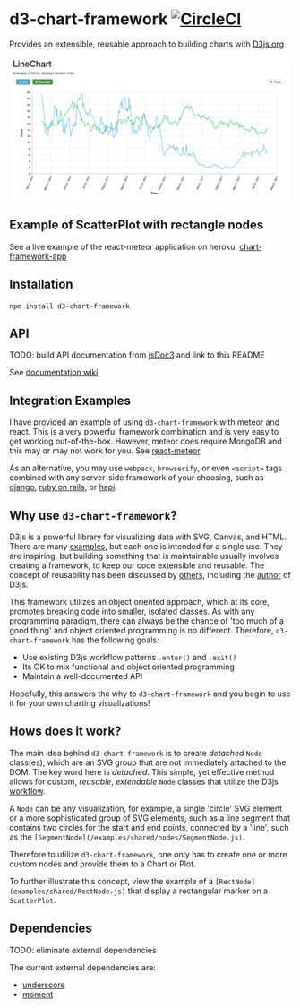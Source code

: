# d3-chart-framework [![CircleCI](https://circleci.com/gh/dan-nyanko/d3-chart-framework.svg?style=svg)](https://circleci.com/gh/dan-nyanko/d3-chart-framework)
Provides an extensible, reusable approach to building charts with [D3js.org](https://d3js.org/)


![Line Chart Screenshot](examples/screenshots/LineChart.png)


## Example of ScatterPlot with rectangle nodes

See a live example of the react-meteor application on heroku:
[chart-framework-app](https://chart-framework-app.herokuapp.com/)


## Installation
```
npm install d3-chart-framework
```


## API
TODO: build API documentation from [jsDoc3](https://github.com/jsdoc3/jsdoc) and link to this README

See [documentation wiki](wiki/)


## Integration Examples
I have provided an example of using `d3-chart-framework` with meteor and react. This is a very powerful framework combination and is very easy to get working out-of-the-box. However, meteor does require MongoDB and this may or may not work for you. See [react-meteor](examples/react-meteor/README.md)

As an alternative, you may use `webpack`, `browserify`, or even `<script>` tags combined with any server-side framework of your choosing, such as [django](https://www.djangoproject.com/), [ruby on rails](http://rubyonrails.org/), or [hapi](https://hapijs.com/).


## Why use `d3-chart-framework`?
D3js is a powerful library for visualizing data with SVG, Canvas, and HTML. There are many [examples](http://bl.ocks.org/mbostock), but each one is intended for a single use. They are inspiring, but building something that is maintainable usually involves creating a framework, to keep our code extensible and reusable. The concept of reusability has been discussed by [others](https://bocoup.com/weblog/reusability-with-d3), including the [author](https://bost.ocks.org/mike/chart/) of D3js.

This framework utilizes an object oriented approach, which at its core, promotes breaking code into smaller, isolated classes. As with any programming paradigm, there can always be the chance of 'too much of a good thing' and object oriented programming is no different. Therefore, `d3-chart-framework` has the following goals:

  - Use existing D3js workflow patterns `.enter()` and `.exit()`
  - Its OK to mix functional and object oriented programming
  - Maintain a well-documented API

Hopefully, this answers the why to `d3-chart-framework` and you begin to use it for your own charting visualizations!


## Hows does it work?
The main idea behind `d3-chart-framework` is to create *detached* `Node` class(es), which are an SVG group that are not immediately attached to the DOM. The key word here is *detached*. This simple, yet effective method allows for custom, *reusable*, *extendable* `Node` classes that utilize the D3js [workflow](https://github.com/d3/d3-selection/blob/master/README.md#joining-data).

A `Node` can be any visualization, for example, a single 'circle' SVG element or a more sophisticated group of SVG elements, such as a line segment that contains two circles for the start and end points, connected by a 'line', such as the `[SegmentNode](/examples/shared/nodes/SegmentNode.js)`.

Therefore to utilize `d3-chart-framework`, one only has to create one or more custom nodes and provide them to a Chart or Plot.

To further illustrate this concept, view the example of a `[RectNode](examples/shared/RectNode.js)` that display a rectangular marker on a `ScatterPlot`.


## Dependencies
TODO: eliminate external dependencies

The current external dependencies are:

  - [underscore](https://github.com/jashkenas/underscore)
  - [moment](https://github.com/moment/moment)
